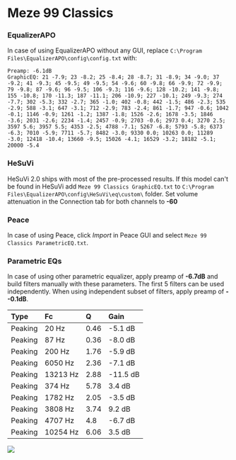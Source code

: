 # Meze 99 Classics

### EqualizerAPO
In case of using EqualizerAPO without any GUI, replace `C:\Program Files\EqualizerAPO\config\config.txt`
with:
```
Preamp: -6.1dB
GraphicEQ: 21 -7.9; 23 -8.2; 25 -8.4; 28 -8.7; 31 -8.9; 34 -9.0; 37 -9.2; 41 -9.3; 45 -9.5; 49 -9.5; 54 -9.6; 60 -9.8; 66 -9.9; 72 -9.9; 79 -9.8; 87 -9.6; 96 -9.5; 106 -9.3; 116 -9.6; 128 -10.2; 141 -9.8; 155 -10.8; 170 -11.3; 187 -11.1; 206 -10.9; 227 -10.1; 249 -9.3; 274 -7.7; 302 -5.3; 332 -2.7; 365 -1.0; 402 -0.8; 442 -1.5; 486 -2.3; 535 -2.9; 588 -3.1; 647 -3.1; 712 -2.9; 783 -2.4; 861 -1.7; 947 -0.6; 1042 -0.1; 1146 -0.9; 1261 -1.2; 1387 -1.8; 1526 -2.6; 1678 -3.5; 1846 -3.6; 2031 -2.6; 2234 -1.4; 2457 -0.9; 2703 -0.6; 2973 0.4; 3270 2.5; 3597 5.6; 3957 5.5; 4353 -2.5; 4788 -7.1; 5267 -6.8; 5793 -5.8; 6373 -6.3; 7010 -5.9; 7711 -5.7; 8482 -3.0; 9330 0.0; 10263 0.0; 11289 -3.0; 12418 -10.4; 13660 -9.5; 15026 -4.1; 16529 -3.2; 18182 -5.1; 20000 -5.4
```

### HeSuVi
HeSuVi 2.0 ships with most of the pre-processed results. If this model can't be found in HeSuVi add
`Meze 99 Classics GraphicEQ.txt` to `C:\Program Files\EqualizerAPO\config\HeSuVi\eq\custom\` folder.
Set volume attenuation in the Connection tab for both channels to **-60**

### Peace
In case of using Peace, click *Import* in Peace GUI and select `Meze 99 Classics ParametricEQ.txt`.

### Parametric EQs
In case of using other parametric equalizer, apply preamp of **-6.7dB** and build filters manually
with these parameters. The first 5 filters can be used independently.
When using independent subset of filters, apply preamp of **--0.1dB**.

| Type    | Fc       |    Q | Gain     |
|:--------|:---------|:-----|:---------|
| Peaking | 20 Hz    | 0.46 | -5.1 dB  |
| Peaking | 87 Hz    | 0.36 | -8.0 dB  |
| Peaking | 200 Hz   | 1.76 | -5.9 dB  |
| Peaking | 6050 Hz  | 2.36 | -7.1 dB  |
| Peaking | 13213 Hz | 2.88 | -11.5 dB |
| Peaking | 374 Hz   | 5.78 | 3.4 dB   |
| Peaking | 1782 Hz  | 2.05 | -3.5 dB  |
| Peaking | 3808 Hz  | 3.74 | 9.2 dB   |
| Peaking | 4707 Hz  | 4.8  | -6.7 dB  |
| Peaking | 10254 Hz | 6.06 | 3.5 dB   |

![](https://raw.githubusercontent.com/jaakkopasanen/AutoEq/master/results/oratory1990/harman_over-ear_2018/Meze%2099%20Classics/Meze%2099%20Classics.png)
